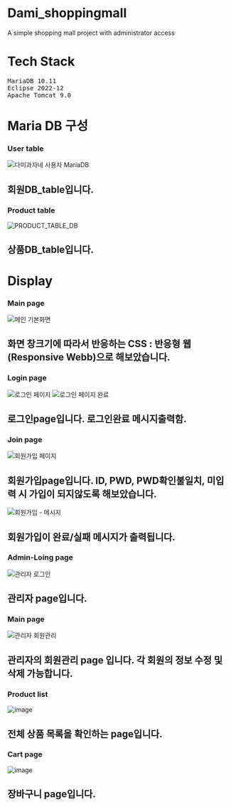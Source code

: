 # Dami_shoppingmall
A simple shopping mall project with administrator access

# Tech Stack
<pre>
MariaDB 10.11
Eclipse 2022-12
Apache Tomcat 9.0
</pre>

# Maria DB 구성
### User table
![다미과자네 사용자 MariaDB](https://user-images.githubusercontent.com/90494150/228307448-f2722ec8-ab61-4ea0-8a6b-52c045c43357.png)
## 회원DB_table입니다.

### Product table
![PRODUCT_TABLE_DB](https://user-images.githubusercontent.com/90494150/230825684-1311aac5-f42d-49f8-839c-b3f11cb367ac.png)
## 상품DB_table입니다.


# Display
### Main page
![메인 기본화면](https://user-images.githubusercontent.com/90494150/228305839-36defeae-0a1f-46f8-ada1-28789a05a406.png)
## 화면 창크기에 따라서 반응하는 CSS : 반응형 웹(Responsive Webb)으로 해보았습니다.

### Login page
![로그인 페이지](https://user-images.githubusercontent.com/90494150/228306288-051c59b2-861f-447d-9f90-82cbed6aa665.png)
![로그인 페이지 완료](https://user-images.githubusercontent.com/90494150/228306679-f9ec619f-e539-4afb-b905-ce7e678f3793.png)
## 로그인page입니다. 로그인완료 메시지출력함.

### Join page
![회원가입 페이지](https://user-images.githubusercontent.com/90494150/228306762-1bec2cec-2865-4ee5-9834-b9f551b28b8b.png)
## 회원가입page입니다. ID, PWD, PWD확인불일치, 미입력 시 가입이 되지않도록 해보았습니다.

![회원가입 - 메시지](https://user-images.githubusercontent.com/90494150/228307046-f90b845a-2e59-47b1-9eb5-dc1cf3fb8783.png)
## 회원가입이 완료/실패 메시지가 출력됩니다.

### Admin-Loing page
![관리자 로그인](https://user-images.githubusercontent.com/90494150/228307610-3c79893e-1e3e-47c5-82b2-e9f78711faef.png)
## 관리자 page입니다.

### Main page
![관리자 회원관리](https://user-images.githubusercontent.com/90494150/228307800-e6176c84-1dba-4c04-8ecc-0c7123ba413e.png)
## 관리자의 회원관리 page 입니다. 각 회원의 정보 수정 및 삭제 가능합니다.

### Product list
![image](https://user-images.githubusercontent.com/90494150/230825482-0613de62-2e36-4515-85a5-4c0db87fb39d.png)
## 전체 상품 목록을 확인하는 page입니다.

### Cart page
![image](https://user-images.githubusercontent.com/90494150/231127338-8549661e-559e-435d-abf8-b50646ac0ebc.png)
## 장바구니 page입니다. 
